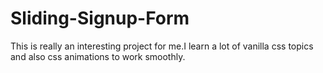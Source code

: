 # Sliding-Signup-Form

This is really an interesting project for me.I learn a lot of vanilla css topics and also css animations to work smoothly.

